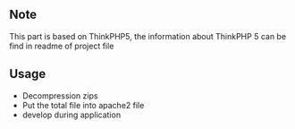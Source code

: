 ## Note
This part is based on ThinkPHP5, the information about ThinkPHP 5 can be find in readme of project file

## Usage

* Decompression zips
* Put the total file into apache2 file
* develop during application
